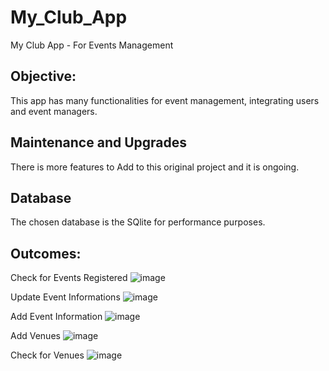# My_Club_App
My Club App - For Events Management

## Objective:
  This app has many functionalities for event management, integrating users and event managers.
  
## Maintenance and Upgrades
  There is more features to Add to this original project and it is ongoing.
  
## Database  
  The chosen database is the SQlite for performance purposes.
  
## Outcomes:
Check for Events Registered
![image](https://user-images.githubusercontent.com/70763447/184363524-08c57ed4-1a74-48db-9b1d-3a03037c82c8.png)

Update Event Informations
![image](https://user-images.githubusercontent.com/70763447/184363672-5967dd9b-9638-4cbb-91a8-51f58ba4518f.png)

Add Event Information
![image](https://user-images.githubusercontent.com/70763447/184363825-b7dd84f0-20fd-42ac-9480-7b47640ac28a.png)

Add Venues
![image](https://user-images.githubusercontent.com/70763447/184363924-e967a1b1-5b75-4ae6-8154-4fd8ddf7e481.png)

Check for Venues
![image](https://user-images.githubusercontent.com/70763447/184364022-7381b784-6881-495a-a5b9-cd857332723f.png)
